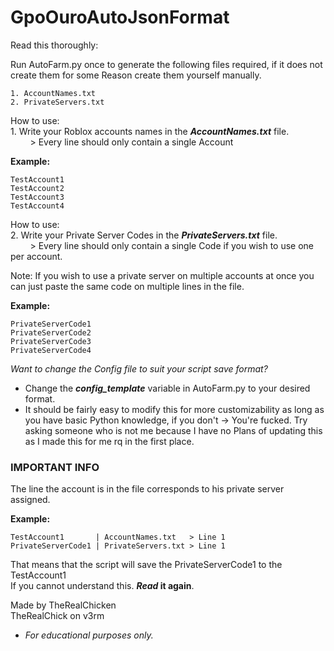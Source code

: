 # GpoOuroAutoJsonFormat

Read this thoroughly:

Run AutoFarm.py once to generate the following files required, if it does not create them for some Reason create them yourself manually. <br>

    1. AccountNames.txt
    2. PrivateServers.txt

How to use:  <br>
    1. Write your Roblox accounts names in the ***AccountNames.txt*** file. <br>
      &nbsp; &nbsp; &nbsp; &nbsp;  > Every line should only contain a single Account 
    
**Example:**

    TestAccount1
    TestAccount2
    TestAccount3
    TestAccount4

How to use:  <br>
    2. Write your Private Server Codes in the ***PrivateServers.txt*** file. <br>
      &nbsp; &nbsp; &nbsp; &nbsp;  > Every line should only contain a single Code if you wish to use one per account. 
    
Note: If you wish to use a private server on multiple accounts at once you can just paste the same code on multiple lines in the file.

**Example:**

    PrivateServerCode1
    PrivateServerCode2
    PrivateServerCode3
    PrivateServerCode4
        


*Want to change the Config file to suit your script save format?* <br>

- Change the ***config_template*** variable in AutoFarm.py to your desired format.
- It should be fairly easy to modify this for more customizability as long as you have basic Python knowledge, if you don't -> You're fucked. Try asking someone who is not me because I have no Plans of updating this as I made this for me rq in the first place.

### IMPORTANT INFO

The line the account is in the file corresponds to his private server assigned.

**Example:** <br>
    
    TestAccount1       | AccountNames.txt   > Line 1
    PrivateServerCode1 | PrivateServers.txt > Line 1
    
That means that the script will save the PrivateServerCode1 to the TestAccount1 <br>
If you cannot understand this. ***Read* it again**.


Made by TheRealChicken <br>
TheRealChick on v3rm


- *For educational purposes only.*